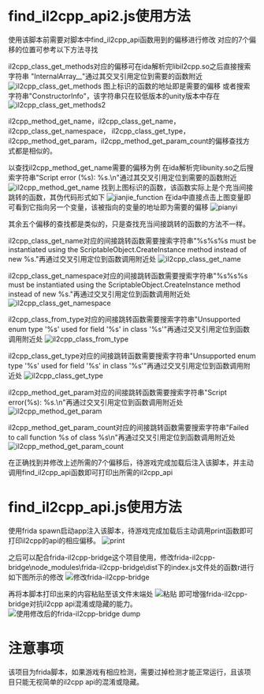 # find_il2cpp_api2.js使用方法
使用该脚本前需要对脚本中find_il2cpp_api函数用到的偏移进行修改
对应的7个偏移的位置可参考以下方法寻找

il2cpp_class_get_methods对应的偏移可在ida解析完libil2cpp.so之后直接搜索字符串
"InternalArray__"通过其交叉引用定位到需要的函数附近
![il2cpp_class_get_methods](./images/il2cpp_class_get_methods.JPG)
图上标识的函数的地址即是需要的偏移
或者搜索字符串"ConstructorInfo"，该字符串只在较低版本的unity版本中存在
![il2cpp_class_get_methods2](./images/il2cpp_class_get_methods2.JPG)


il2cpp_method_get_name，il2cpp_class_get_name，il2cpp_class_get_namespace，
il2cpp_class_get_type，il2cpp_method_get_param，il2cpp_method_get_param_count的偏移查找方式都是相似的。

以查找il2cpp_method_get_name需要的偏移为例
在ida解析完libunity.so之后搜索字符串"Script error (%s): %s.\n"通过其交叉引用定位到需要的函数附近
![il2cpp_method_get_name](./images/il2cpp_method_get_name.JPG)
找到上图标识的函数，该函数实际上是个充当间接跳转的函数，其伪代码形式如下
![jianjie_function](./images/间接.JPG)
在ida中直接点击上图变量即可看到它指向另一个变量，该被指向的变量的地址即为需要的偏移
![pianyi](./images/bianliang.JPG)

其余五个偏移的查找都是类似的，只是查找充当间接跳转的函数的方法不一样。

il2cpp_class_get_name对应的间接跳转函数需要搜索字符串"%s%s%s must be instantiated using the ScriptableObject.CreateInstance method instead of new %s."再通过交叉引用定位到函数调用附近处
![il2cpp_class_get_name](./images/class_get_name.JPG)

il2cpp_class_get_namespace对应的间接跳转函数需要搜索字符串"%s%s%s must be instantiated using the ScriptableObject.CreateInstance method instead of new %s."再通过交叉引用定位到函数调用附近处
![il2cpp_class_get_namespace](./images/class_get_name_space.JPG)


il2cpp_class_from_type对应的间接跳转函数需要搜索字符串"Unsupported enum type '%s' used for field '%s' in class '%s'"再通过交叉引用定位到函数调用附近处
![il2cpp_class_from_type](./images/il2cpp_class_from_type.JPG)

il2cpp_class_get_type对应的间接跳转函数需要搜索字符串"Unsupported enum type '%s' used for field '%s' in class '%s'"再通过交叉引用定位到函数调用附近处
![il2cpp_class_get_type](./images/il2cpp_class_get_type.JPG)

il2cpp_method_get_param对应的间接跳转函数需要搜索字符串"Script error(%s): %s.\n"再通过交叉引用定位到函数调用附近处
![il2cpp_method_get_param](./images/il2cpp_method_get_param.JPG)

il2cpp_method_get_param_count对应的间接跳转函数需要搜索字符串"Failed to call function %s of class %s\n"再通过交叉引用定位到函数调用附近处
![il2cpp_method_get_param_count](./images/il2cpp_method_get_param_count.JPG)




在正确找到并修改上述所需的7个偏移后，待游戏完成加载后注入该脚本，并主动调用find_il2cpp_api函数即可打印出所需的il2cpp_api


# find_il2cpp_api.js使用方法
使用frida spawn启动app注入该脚本，待游戏完成加载后主动调用print函数即可打印il2cpp的api的相应偏移。
 ![print](./images/print.JPG)

 之后可以配合frida-il2cpp-bridge这个项目使用，修改frida-il2cpp-bridge\node_modules\frida-il2cpp-bridge\dist下的index.js文件处的函数r进行如下图所示的修改
 ![修改frida-il2cpp-bridge](./images/frida-il2cpp-bridge修改.JPG)

 再将本脚本打印出来的内容粘贴至该文件末端处
![粘贴](./images/粘贴.JPG)
即可增强frida-il2cpp-bridge对抗il2cpp api混淆或隐藏的能力。
![使用修改后的frida-il2cpp-bridge dump](./images/示例.JPG)


 # 注意事项
 该项目为frida脚本，如果游戏有相应检测，需要过掉检测才能正常运行，且该项目只能无视简单的il2cpp api的混淆或隐藏。



